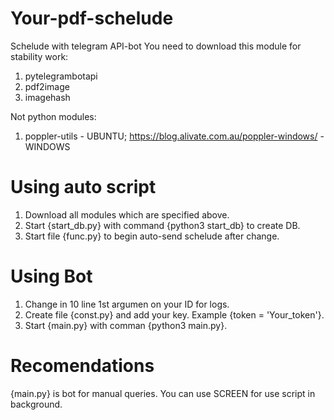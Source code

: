# Your-pdf-schelude
Schelude with telegram API-bot
You need to download this module for stability work:
1) pytelegrambotapi
2) pdf2image
3) imagehash

Not python modules:
1) poppler-utils - UBUNTU; https://blog.alivate.com.au/poppler-windows/ - WINDOWS

# Using auto script
1) Download all modules which are specified above.
2) Start {start_db.py} with command {python3 start_db} to create DB.
3) Start file {func.py} to begin auto-send schelude after change.

# Using Bot
1) Change in 10 line 1st argumen on your ID for logs.
2) Create file {const.py} and add your key. Example {token = 'Your_token'}.
3) Start {main.py} with comman {python3 main.py}.


# Recomendations
 {main.py} is bot for manual queries.
 You can use SCREEN for use script in background.